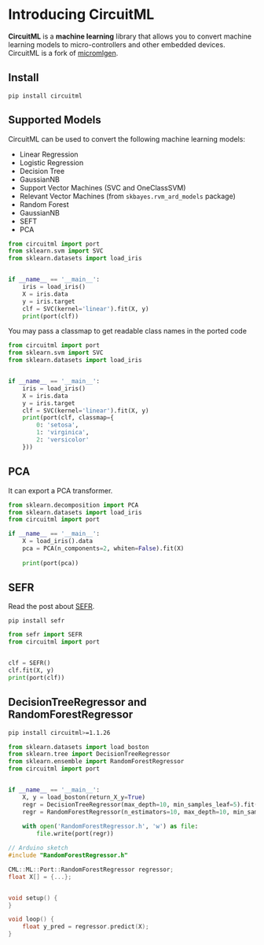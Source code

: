 # Introducing CircuitML
**CircuitML** is a **machine learning** library that allows you to convert machine learning models to micro-controllers and other embedded devices.
CircuitML is a fork of [micromlgen](https://github.com/CMLarduino/micromlgen).

## Install
`pip install circuitml`

## Supported Models
CircuitML can be used to convert the following machine learning models:

- Linear Regression
- Logistic Regression
- Decision Tree
- GaussianNB
- Support Vector Machines (SVC and OneClassSVM)
- Relevant Vector Machines (from `skbayes.rvm_ard_models` package)
- Random Forest
- GaussianNB
- SEFT
- PCA


```python
from circuitml import port
from sklearn.svm import SVC
from sklearn.datasets import load_iris


if __name__ == '__main__':
    iris = load_iris()
    X = iris.data
    y = iris.target
    clf = SVC(kernel='linear').fit(X, y)
    print(port(clf))
```

You may pass a classmap to get readable class names in the ported code

```python
from circuitml import port
from sklearn.svm import SVC
from sklearn.datasets import load_iris


if __name__ == '__main__':
    iris = load_iris()
    X = iris.data
    y = iris.target
    clf = SVC(kernel='linear').fit(X, y)
    print(port(clf, classmap={
        0: 'setosa',
        1: 'virginica',
        2: 'versicolor'
    }))
```

## PCA

It can export a PCA transformer.

```python
from sklearn.decomposition import PCA
from sklearn.datasets import load_iris
from circuitml import port

if __name__ == '__main__':
    X = load_iris().data
    pca = PCA(n_components=2, whiten=False).fit(X)
    
    print(port(pca))
```

## SEFR

Read the post about [SEFR](https://CMLarduino.github.io/2020/07/sefr-a-fast-linear-time-classifier-for-ultra-low-power-devices/).

```shell script
pip install sefr
```

```python
from sefr import SEFR
from circuitml import port


clf = SEFR()
clf.fit(X, y)
print(port(clf))
```

## DecisionTreeRegressor and RandomForestRegressor

```bash
pip install circuitml>=1.1.26
```

```python
from sklearn.datasets import load_boston
from sklearn.tree import DecisionTreeRegressor
from sklearn.ensemble import RandomForestRegressor
from circuitml import port


if __name__ == '__main__':
    X, y = load_boston(return_X_y=True)
    regr = DecisionTreeRegressor(max_depth=10, min_samples_leaf=5).fit(X, y)
    regr = RandomForestRegressor(n_estimators=10, max_depth=10, min_samples_leaf=5).fit(X, y)
    
    with open('RandomForestRegressor.h', 'w') as file:
        file.write(port(regr))
```

```cpp
// Arduino sketch
#include "RandomForestRegressor.h"

CML::ML::Port::RandomForestRegressor regressor;
float X[] = {...};


void setup() {
}

void loop() {
    float y_pred = regressor.predict(X);
}
```
